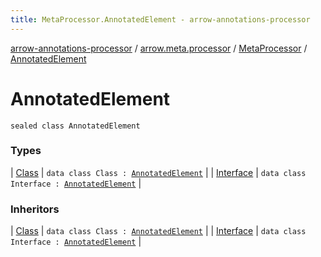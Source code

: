 ```yaml
---
title: MetaProcessor.AnnotatedElement - arrow-annotations-processor
---
```


[arrow-annotations-processor](../../../index.html) / [arrow.meta.processor](../../index.html) / [MetaProcessor](../index.html) / [AnnotatedElement](./index.html)

# AnnotatedElement

`sealed class AnnotatedElement`

### Types

| [Class](-class/index.html) | `data class Class : `[`AnnotatedElement`](./index.html) |
| [Interface](-interface/index.html) | `data class Interface : `[`AnnotatedElement`](./index.html) |

### Inheritors

| [Class](-class/index.html) | `data class Class : `[`AnnotatedElement`](./index.html) |
| [Interface](-interface/index.html) | `data class Interface : `[`AnnotatedElement`](./index.html) |

